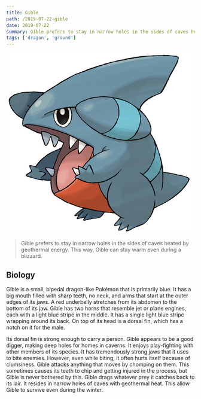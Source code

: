 ```yaml
---
title: Gible
path: /2019-07-22-gible
date: 2019-07-22
summary: Gible prefers to stay in narrow holes in the sides of caves heated by geothermal energy. This way, Gible can stay warm even during a blizzard.
tags: ['dragon', 'ground']
---
```


![background](./images/gible.jpg)

>Gible prefers to stay in narrow holes in the sides of caves heated by geothermal energy. This way, Gible can stay warm even during a blizzard.

## Biology

Gible is a small, bipedal dragon-like Pokémon that is primarily blue. It has a big mouth filled with sharp teeth, no neck, and arms that start at the outer edges of its jaws. A red underbelly stretches from its abdomen to the bottom of its jaw. Gible has two horns that resemble jet or plane engines, each with a light blue stripe in the middle. It has a single light blue stripe wrapping around its back. On top of its head is a dorsal fin, which has a notch on it for the male.

Its dorsal fin is strong enough to carry a person. Gible appears to be a good digger, making deep holes for homes in caverns. It enjoys play-fighting with other members of its species. It has tremendously strong jaws that it uses to bite enemies. However, even while biting, it often hurts itself because of clumsiness. Gible attacks anything that moves by chomping on them. This sometimes causes its teeth to chip and getting injured in the process, but Gible is never bothered by this. Gible drags whatever prey it catches back to its lair. It resides in narrow holes of caves with geothermal heat. This allow Gible to survive even during the winter.